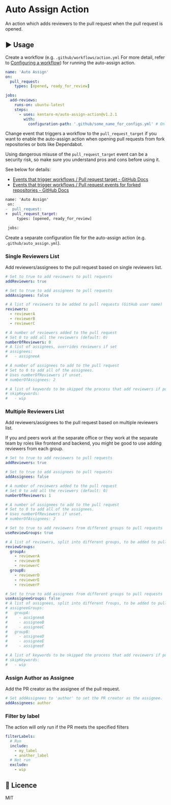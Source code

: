 # Auto Assign Action

An action which adds reviewers to the pull request when the pull request is opened.

## :arrow_forward: Usage

Create a workflow (e.g. `.github/workflows/action.yml` For more detail, refer to [Configuring a workflow](https://help.github.com/en/articles/configuring-a-workflow#creating-a-workflow-file)) for running the auto-assign action.

```yml
name: 'Auto Assign'
on:
  pull_request:
    types: [opened, ready_for_review]

jobs:
  add-reviews:
    runs-on: ubuntu-latest
    steps:
      - uses: kentaro-m/auto-assign-action@v1.2.1
        with:
          configuration-path: '.github/some_name_for_configs.yml' # Only needed if you use something other than .github/auto_assign.yml
```

Change event that triggers a workflow to the `pull_request_target` if you want to enable the auto-assign action when opening pull requests from fork repositories or bots like Dependabot.

Using dangerous misuse of the `pull_request_target` event can be a security risk, so make sure you understand pros and cons before using it. 

See below for details:

- [Events that trigger workflows / Pull request target - GitHub Docs](https://docs.github.com/en/actions/learn-github-actions/events-that-trigger-workflows#pull_request_target)
- [Events that trigger workflows / Pull request events for forked repositories - GitHub Docs](https://docs.github.com/en/actions/learn-github-actions/events-that-trigger-workflows#pull-request-events-for-forked-repositories)

```diff
name: 'Auto Assign'
 on:
-  pull_request:
+  pull_request_target:
     types: [opened, ready_for_review]

 jobs:
```

Create a separate configuration file for the auto-assign action (e.g. `.github/auto_assign.yml`).

### Single Reviewers List

Add reviewers/assignees to the pull request based on single reviewers list.

```yaml
# Set to true to add reviewers to pull requests
addReviewers: true

# Set to true to add assignees to pull requests
addAssignees: false

# A list of reviewers to be added to pull requests (GitHub user name)
reviewers:
  - reviewerA
  - reviewerB
  - reviewerC

# A number of reviewers added to the pull request
# Set 0 to add all the reviewers (default: 0)
numberOfReviewers: 0
# A list of assignees, overrides reviewers if set
# assignees:
#   - assigneeA

# A number of assignees to add to the pull request
# Set to 0 to add all of the assignees.
# Uses numberOfReviewers if unset.
# numberOfAssignees: 2

# A list of keywords to be skipped the process that add reviewers if pull requests include it
# skipKeywords:
#   - wip
```

### Multiple Reviewers List

Add reviewers/assignees to the pull request based on multiple reviewers list.

If you and peers work at the separate office or they work at the separate team by roles like frontend and backend, you might be good to use adding reviewers from each group.

```yaml
# Set to true to add reviewers to pull requests
addReviewers: true

# Set to true to add assignees to pull requests
addAssignees: false

# A number of reviewers added to the pull request
# Set 0 to add all the reviewers (default: 0)
numberOfReviewers: 1

# A number of assignees to add to the pull request
# Set to 0 to add all of the assignees.
# Uses numberOfReviewers if unset.
# numberOfAssignees: 2

# Set to true to add reviewers from different groups to pull requests
useReviewGroups: true

# A list of reviewers, split into different groups, to be added to pull requests (GitHub user name)
reviewGroups:
  groupA:
    - reviewerA
    - reviewerB
    - reviewerC
  groupB:
    - reviewerD
    - reviewerE
    - reviewerF

# Set to true to add assignees from different groups to pull requests
useAssigneeGroups: false
# A list of assignees, split into different froups, to be added to pull requests (GitHub user name)
# assigneeGroups:
#   groupA:
#     - assigneeA
#     - assigneeB
#     - assigneeC
#   groupB:
#     - assigneeD
#     - assigneeE
#     - assigneeF

# A list of keywords to be skipped the process that add reviewers if pull requests include it
# skipKeywords:
#   - wip
```

### Assign Author as Assignee

Add the PR creator as the assignee of the pull request.

```yaml
# Set addAssignees to 'author' to set the PR creator as the assignee.
addAssignees: author
```

### Filter by label

The action will only run if the PR meets the specified filters

```yaml
filterLabels:
  # Run
  include:
    - my_label
    - another_label
  # Not run
  exclude:
    - wip
```

## :memo: Licence

MIT
